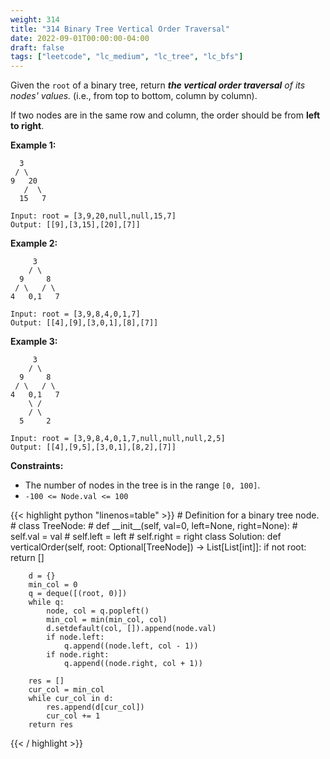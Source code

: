 ```yaml
---
weight: 314
title: "314 Binary Tree Vertical Order Traversal"
date: 2022-09-01T00:00:00-04:00
draft: false
tags: ["leetcode", "lc_medium", "lc_tree", "lc_bfs"]
---
```


Given the `root` of a binary tree, return _**the vertical order traversal** of its nodes' values._ (i.e., from top to bottom, column by column).

If two nodes are in the same row and column, the order should be from **left to right**.

**Example 1:**
```
  3
 / \
9   20
   /  \
  15   7

Input: root = [3,9,20,null,null,15,7]
Output: [[9],[3,15],[20],[7]]
```
**Example 2:**
```
     3
    / \
  9     8
 / \   / \
4   0,1   7

Input: root = [3,9,8,4,0,1,7]
Output: [[4],[9],[3,0,1],[8],[7]]
```
**Example 3:**
```
     3
    / \
  9     8
 / \   / \
4   0,1   7
    \ /
    / \
  5     2

Input: root = [3,9,8,4,0,1,7,null,null,null,2,5]
Output: [[4],[9,5],[3,0,1],[8,2],[7]]
```

**Constraints:**
- The number of nodes in the tree is in the range `[0, 100]`.
- `-100 <= Node.val <= 100`

<div class="tabs"></div>
<div class="tab-content">
<div id="python" class="lang">
{{< highlight python "linenos=table" >}}
# Definition for a binary tree node.
# class TreeNode:
#     def __init__(self, val=0, left=None, right=None):
#         self.val = val
#         self.left = left
#         self.right = right
class Solution:
    def verticalOrder(self, root: Optional[TreeNode]) -> List[List[int]]:
        if not root:
            return []
        
        d = {}
        min_col = 0
        q = deque([(root, 0)])
        while q:
            node, col = q.popleft()
            min_col = min(min_col, col)
            d.setdefault(col, []).append(node.val)
            if node.left:  
                q.append((node.left, col - 1))
            if node.right:
                q.append((node.right, col + 1))
        
        res = []
        cur_col = min_col
        while cur_col in d:
            res.append(d[cur_col])
            cur_col += 1
        return res
{{< / highlight >}}
</div>
</div>

